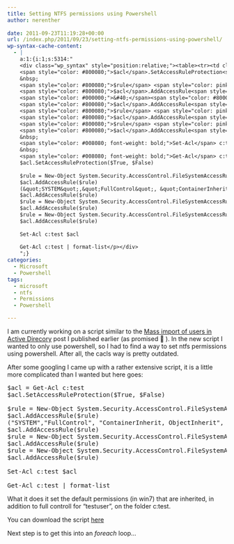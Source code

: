 ```yaml
---
title: Setting NTFS permissions using Powershell
author: nerenther
 
date: 2011-09-23T11:19:28+00:00
url: /index.php/2011/09/23/setting-ntfs-permissions-using-powershell/
wp-syntax-cache-content:
  - |
    a:1:{i:1;s:5314:"
    <div class="wp_syntax" style="position:relative;"><table><tr><td class="code"><pre class="powershell" style="font-family:monospace;"><span style="color: #800080;">$acl</span> <span style="color: pink;">=</span> <span style="color: #008080; font-weight: bold;">Get-Acl</span> c:test
    <span style="color: #800080;">$acl</span>.SetAccessRuleProtection<span style="color: #000000;">&#40;</span><span style="color: #800080;">$True</span><span style="color: pink;">,</span> <span style="color: #800080;">$False</span><span style="color: #000000;">&#41;</span>
    &nbsp;
    <span style="color: #800080;">$rule</span> <span style="color: pink;">=</span> <span style="color: #008080; font-weight: bold;">New-Object</span> System.Security.AccessControl.FileSystemAccessRule<span style="color: #000000;">&#40;</span><span style="color: #800000;">&quot;Administrators&quot;</span><span style="color: pink;">,</span><span style="color: #800000;">&quot;FullControl&quot;</span><span style="color: pink;">,</span> <span style="color: #800000;">&quot;ContainerInherit, ObjectInherit&quot;</span><span style="color: pink;">,</span> <span style="color: #800000;">&quot;None&quot;</span><span style="color: pink;">,</span> <span style="color: #800000;">&quot;Allow&quot;</span><span style="color: #000000;">&#41;</span>
    <span style="color: #800080;">$acl</span>.AddAccessRule<span style="color: #000000;">&#40;</span><span style="color: #800080;">$rule</span><span style="color: #000000;">&#41;</span>
    <span style="color: #000000;">&#40;</span><span style="color: #800000;">&quot;SYSTEM&quot;</span><span style="color: pink;">,</span><span style="color: #800000;">&quot;FullControl&quot;</span><span style="color: pink;">,</span> <span style="color: #800000;">&quot;ContainerInherit, ObjectInherit&quot;</span><span style="color: pink;">,</span> <span style="color: #800000;">&quot;None&quot;</span><span style="color: pink;">,</span> <span style="color: #800000;">&quot;Allow&quot;</span><span style="color: #000000;">&#41;</span>
    <span style="color: #800080;">$acl</span>.AddAccessRule<span style="color: #000000;">&#40;</span><span style="color: #800080;">$rule</span><span style="color: #000000;">&#41;</span>
    <span style="color: #800080;">$rule</span> <span style="color: pink;">=</span> <span style="color: #008080; font-weight: bold;">New-Object</span> System.Security.AccessControl.FileSystemAccessRule<span style="color: #000000;">&#40;</span><span style="color: #800000;">&quot;testuser&quot;</span><span style="color: pink;">,</span><span style="color: #800000;">&quot;FullControl&quot;</span><span style="color: pink;">,</span> <span style="color: #800000;">&quot;ContainerInherit, ObjectInherit&quot;</span><span style="color: pink;">,</span> <span style="color: #800000;">&quot;None&quot;</span><span style="color: pink;">,</span> <span style="color: #800000;">&quot;Allow&quot;</span><span style="color: #000000;">&#41;</span>
    <span style="color: #800080;">$acl</span>.AddAccessRule<span style="color: #000000;">&#40;</span><span style="color: #800080;">$rule</span><span style="color: #000000;">&#41;</span>
    <span style="color: #800080;">$rule</span> <span style="color: pink;">=</span> <span style="color: #008080; font-weight: bold;">New-Object</span> System.Security.AccessControl.FileSystemAccessRule<span style="color: #000000;">&#40;</span><span style="color: #800000;">&quot;Users&quot;</span><span style="color: pink;">,</span><span style="color: #800000;">&quot;Read&quot;</span><span style="color: pink;">,</span> <span style="color: #800000;">&quot;ContainerInherit, ObjectInherit&quot;</span><span style="color: pink;">,</span> <span style="color: #800000;">&quot;None&quot;</span><span style="color: pink;">,</span> <span style="color: #800000;">&quot;Allow&quot;</span><span style="color: #000000;">&#41;</span>
    <span style="color: #800080;">$acl</span>.AddAccessRule<span style="color: #000000;">&#40;</span><span style="color: #800080;">$rule</span><span style="color: #000000;">&#41;</span>
    &nbsp;
    <span style="color: #008080; font-weight: bold;">Set-Acl</span> c:test <span style="color: #800080;">$acl</span>
    &nbsp;
    <span style="color: #008080; font-weight: bold;">Get-Acl</span> c:test <span style="color: pink;">|</span> <span style="color: #008080; font-weight: bold;">format-list</span></pre></td></tr></table><p class="theCode" style="display:none;">$acl = Get-Acl c:test
    $acl.SetAccessRuleProtection($True, $False)
    
    $rule = New-Object System.Security.AccessControl.FileSystemAccessRule(&quot;Administrators&quot;,&quot;FullControl&quot;, &quot;ContainerInherit, ObjectInherit&quot;, &quot;None&quot;, &quot;Allow&quot;)
    $acl.AddAccessRule($rule)
    (&quot;SYSTEM&quot;,&quot;FullControl&quot;, &quot;ContainerInherit, ObjectInherit&quot;, &quot;None&quot;, &quot;Allow&quot;)
    $acl.AddAccessRule($rule)
    $rule = New-Object System.Security.AccessControl.FileSystemAccessRule(&quot;testuser&quot;,&quot;FullControl&quot;, &quot;ContainerInherit, ObjectInherit&quot;, &quot;None&quot;, &quot;Allow&quot;)
    $acl.AddAccessRule($rule)
    $rule = New-Object System.Security.AccessControl.FileSystemAccessRule(&quot;Users&quot;,&quot;Read&quot;, &quot;ContainerInherit, ObjectInherit&quot;, &quot;None&quot;, &quot;Allow&quot;)
    $acl.AddAccessRule($rule)
    
    Set-Acl c:test $acl
    
    Get-Acl c:test | format-list</p></div>
    ";}
categories:
  - Microsoft
  - Powershell
tags:
  - microsoft
  - ntfs
  - Permissions
  - Powershell

---
```

I am currently working on a script similar to the <a href="http://cloud.kemta.net/2011/09/mass-import-of-users-in-active-directory/" target="_blank" rel="noopener">Mass import of users in Active Direcory</a> post I published earlier (as promised 🙂 ). In the new script I wanted to only use powershell, so I had to find a way to set ntfs permissions using powershell. After all, the cacls way is pretty outdated.

After some googling I came up with a rather extensive script, it is a little more complicated than I wanted but here goes:

<pre lang="powershell">$acl = Get-Acl c:test
$acl.SetAccessRuleProtection($True, $False)

$rule = New-Object System.Security.AccessControl.FileSystemAccessRule("Administrators","FullControl", "ContainerInherit, ObjectInherit", "None", "Allow")
$acl.AddAccessRule($rule)
("SYSTEM","FullControl", "ContainerInherit, ObjectInherit", "None", "Allow")
$acl.AddAccessRule($rule)
$rule = New-Object System.Security.AccessControl.FileSystemAccessRule("testuser","FullControl", "ContainerInherit, ObjectInherit", "None", "Allow")
$acl.AddAccessRule($rule)
$rule = New-Object System.Security.AccessControl.FileSystemAccessRule("Users","Read", "ContainerInherit, ObjectInherit", "None", "Allow")
$acl.AddAccessRule($rule)

Set-Acl c:test $acl

Get-Acl c:test | format-list
</pre>

What it does it set the default permissions (in win7) that are inherited, in addition to full controll for &#8220;testuser&#8221;, on the folder c:test.

You can download the script <a href="http://dl.dropbox.com/u/33041052/bloggting/scriptstuff/settingntfspermissions.ps1" target="_blank" rel="noopener">here</a>

Next step is to get this into an _foreach_ loop&#8230;